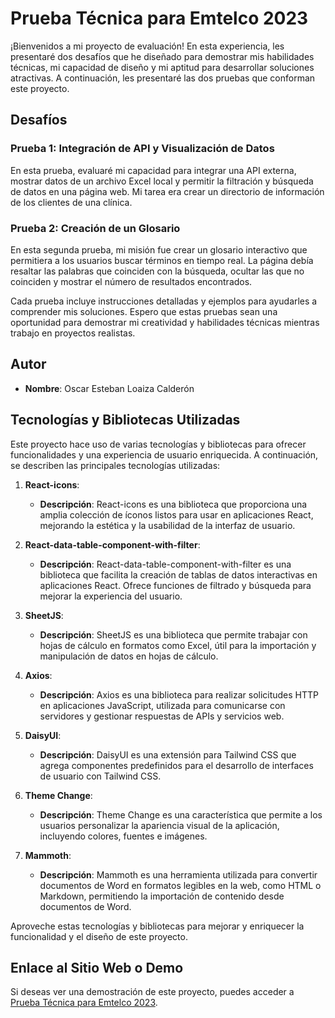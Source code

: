 # Prueba Técnica para Emtelco 2023

¡Bienvenidos a mi proyecto de evaluación! En esta experiencia, les presentaré dos desafíos que he diseñado para demostrar mis habilidades técnicas, mi capacidad de diseño y mi aptitud para desarrollar soluciones atractivas. A continuación, les presentaré las dos pruebas que conforman este proyecto.

## Desafíos

### Prueba 1: Integración de API y Visualización de Datos

En esta prueba, evaluaré mi capacidad para integrar una API externa, mostrar datos de un archivo Excel local y permitir la filtración y búsqueda de datos en una página web. Mi tarea era crear un directorio de información de los clientes de una clínica.

### Prueba 2: Creación de un Glosario

En esta segunda prueba, mi misión fue crear un glosario interactivo que permitiera a los usuarios buscar términos en tiempo real. La página debía resaltar las palabras que coinciden con la búsqueda, ocultar las que no coinciden y mostrar el número de resultados encontrados.

Cada prueba incluye instrucciones detalladas y ejemplos para ayudarles a comprender mis soluciones. Espero que estas pruebas sean una oportunidad para demostrar mi creatividad y habilidades técnicas mientras trabajo en proyectos realistas.

## Autor

- **Nombre**: Oscar Esteban Loaiza Calderón

## Tecnologías y Bibliotecas Utilizadas

Este proyecto hace uso de varias tecnologías y bibliotecas para ofrecer funcionalidades y una experiencia de usuario enriquecida. A continuación, se describen las principales tecnologías utilizadas:

1. **React-icons**:

   - **Descripción**: React-icons es una biblioteca que proporciona una amplia colección de íconos listos para usar en aplicaciones React, mejorando la estética y la usabilidad de la interfaz de usuario.

2. **React-data-table-component-with-filter**:

   - **Descripción**: React-data-table-component-with-filter es una biblioteca que facilita la creación de tablas de datos interactivas en aplicaciones React. Ofrece funciones de filtrado y búsqueda para mejorar la experiencia del usuario.

3. **SheetJS**:

   - **Descripción**: SheetJS es una biblioteca que permite trabajar con hojas de cálculo en formatos como Excel, útil para la importación y manipulación de datos en hojas de cálculo.

4. **Axios**:

   - **Descripción**: Axios es una biblioteca para realizar solicitudes HTTP en aplicaciones JavaScript, utilizada para comunicarse con servidores y gestionar respuestas de APIs y servicios web.

5. **DaisyUI**:

   - **Descripción**: DaisyUI es una extensión para Tailwind CSS que agrega componentes predefinidos para el desarrollo de interfaces de usuario con Tailwind CSS.

6. **Theme Change**:

   - **Descripción**: Theme Change es una característica que permite a los usuarios personalizar la apariencia visual de la aplicación, incluyendo colores, fuentes e imágenes.

7. **Mammoth**:
   - **Descripción**: Mammoth es una herramienta utilizada para convertir documentos de Word en formatos legibles en la web, como HTML o Markdown, permitiendo la importación de contenido desde documentos de Word.

Aproveche estas tecnologías y bibliotecas para mejorar y enriquecer la funcionalidad y el diseño de este proyecto.

## Enlace al Sitio Web o Demo

Si deseas ver una demostración de este proyecto, puedes acceder a [Prueba Técnica para Emtelco 2023](https://prueba-emtelco.vercel.app/).
